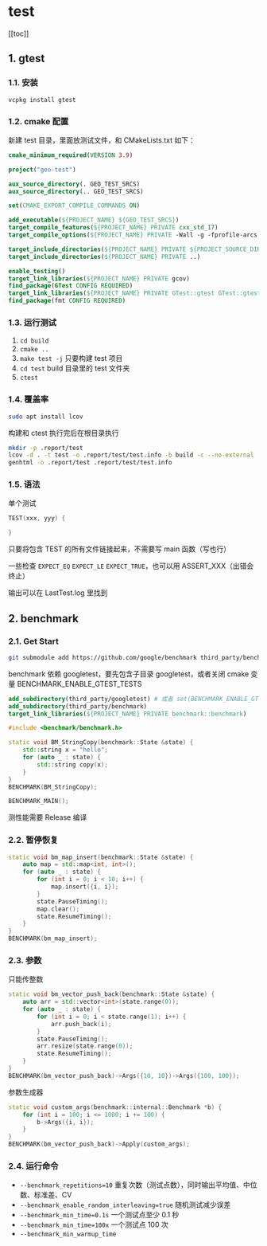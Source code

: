 # test

[[toc]]

## 1. gtest

### 1.1. 安装

`vcpkg install gtest`

### 1.2. cmake 配置

新建 test 目录，里面放测试文件，和 CMakeLists.txt 如下：

```cmake
cmake_minimum_required(VERSION 3.9)

project("geo-test")

aux_source_directory(. GEO_TEST_SRCS)
aux_source_directory(.. GEO_TEST_SRCS)

set(CMAKE_EXPORT_COMPILE_COMMANDS ON)

add_executable(${PROJECT_NAME} ${GEO_TEST_SRCS})
target_compile_features(${PROJECT_NAME} PRIVATE cxx_std_17)
target_compile_options(${PROJECT_NAME} PRIVATE -Wall -g -fprofile-arcs -ftest-coverage)

target_include_directories(${PROJECT_NAME} PRIVATE ${PROJECT_SOURCE_DIR})
target_include_directories(${PROJECT_NAME} PRIVATE ..)

enable_testing()
target_link_libraries(${PROJECT_NAME} PRIVATE gcov)
find_package(GTest CONFIG REQUIRED)
target_link_libraries(${PROJECT_NAME} PRIVATE GTest::gtest GTest::gtest_main GTest::gmock GTest::gmock_main)
find_package(fmt CONFIG REQUIRED)
```

### 1.3. 运行测试

1. `cd build`
2. `cmake ..`
3. `make test -j` 只要构建 test 项目
4. `cd test` build 目录里的 test 文件夹
5. `ctest`

### 1.4. 覆盖率

```sh
sudo apt install lcov
```

构建和 ctest 执行完后在根目录执行

```sh
mkdir -p .report/test
lcov -d . -t test -o .report/test/test.info -b build -c --no-external
genhtml -o .report/test .report/test/test.info
```

### 1.5. 语法

单个测试

```cpp
TEST(xxx, yyy) {

}
```

只要将包含 TEST 的所有文件链接起来，不需要写 main 函数（写也行）

一些检查 `EXPECT_EQ` `EXPECT_LE` `EXPECT_TRUE`，也可以用 ASSERT_XXX（出错会终止）

输出可以在 LastTest.log 里找到

## 2. benchmark

### 2.1. Get Start

```sh
git submodule add https://github.com/google/benchmark third_party/benchmark
```

benchmark 依赖 googletest，要先包含子目录 googletest，或者关闭 cmake 变量 BENCHMARK_ENABLE_GTEST_TESTS

```cmake
add_subdirectory(third_party/googletest) # 或者 set(BENCHMARK_ENABLE_GTEST_TESTS OFF)
add_subdirectory(third_party/benchmark)
target_link_libraries(${PROJECT_NAME} PRIVATE benchmark::benchmark)
```

```cpp
#include <benchmark/benchmark.h>

static void BM_StringCopy(benchmark::State &state) {
    std::string x = "hello";
    for (auto _ : state) {
        std::string copy(x);
    }
}
BENCHMARK(BM_StringCopy);

BENCHMARK_MAIN();
```

测性能需要 Release 编译

### 2.2. 暂停恢复

```cpp
static void bm_map_insert(benchmark::State &state) {
    auto map = std::map<int, int>();
    for (auto _ : state) {
        for (int i = 0; i < 10; i++) {
            map.insert({i, i});
        }
        state.PauseTiming();
        map.clear();
        state.ResumeTiming();
    }
}
BENCHMARK(bm_map_insert);
```

### 2.3. 参数

只能传整数

```cpp
static void bm_vector_push_back(benchmark::State &state) {
    auto arr = std::vector<int>(state.range(0));
    for (auto _ : state) {
        for (int i = 0; i < state.range(1); i++) {
            arr.push_back(i);
        }
        state.PauseTiming();
        arr.resize(state.range(0));
        state.ResumeTiming();
    }
}
BENCHMARK(bm_vector_push_back)->Args({10, 10})->Args({100, 100});
```

参数生成器

```cpp
static void custom_args(benchmark::internal::Benchmark *b) {
    for (int i = 100; i <= 1000; i += 100) {
        b->Args({i, i});
    }
}
BENCHMARK(bm_vector_push_back)->Apply(custom_args);
```

### 2.4. 运行命令

- `--benchmark_repetitions=10` 重复次数（测试点数），同时输出平均值、中位数、标准差、CV
- `--benchmark_enable_random_interleaving=true` 随机测试减少误差
- `--benchmark_min_time=0.1s` 一个测试点至少 0.1 秒
- `--benchmark_min_time=100x` 一个测试点 100 次
- `--benchmark_min_warmup_time`

